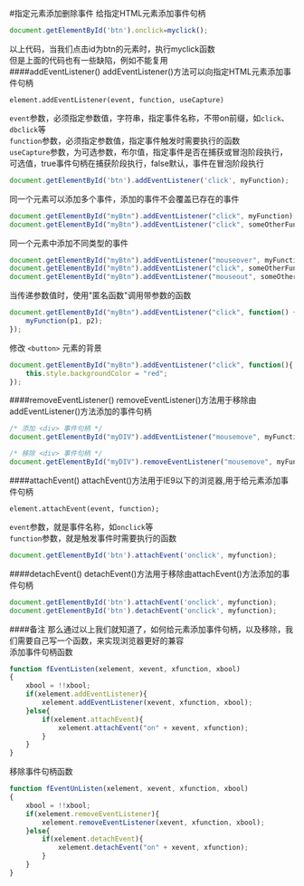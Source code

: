 #指定元素添加删除事件
给指定HTML元素添加事件句柄    
```js
document.getElementById('btn').onclick=myclick();
```
以上代码，当我们点击id为btn的元素时，执行myclick函数         
但是上面的代码也有一些缺陷，例如不能复用                   
####addEventListener()
addEventListener()方法可以向指定HTML元素添加事件句柄           
```text
element.addEventListener(event, function, useCapture)
```
`event`参数，必须指定参数值，字符串，指定事件名称，不带on前缀，如`click`、`dbclick`等               
`function`参数，必须指定参数值，指定事件触发时需要执行的函数                 
`useCapture`参数，为可选参数，布尔值，指定事件是否在捕获或冒泡阶段执行，可选值，true事件句柄在捕获阶段执行，false默认，事件在冒泡阶段执行           
```js
document.getElementById('btn').addEventListener('click', myFunction);
```
同一个元素可以添加多个事件，添加的事件不会覆盖已存在的事件
```js
document.getElementById("myBtn").addEventListener("click", myFunction);
document.getElementById("myBtn").addEventListener("click", someOtherFunction);
```
同一个元素中添加不同类型的事件
```js
document.getElementById("myBtn").addEventListener("mouseover", myFunction);
document.getElementById("myBtn").addEventListener("click", someOtherFunction);
document.getElementById("myBtn").addEventListener("mouseout", someOtherFunction);
```
当传递参数值时，使用"匿名函数"调用带参数的函数
```js
document.getElementById("myBtn").addEventListener("click", function() {
    myFunction(p1, p2);
});
```
修改 `<button>` 元素的背景
```js
document.getElementById("myBtn").addEventListener("click", function(){
    this.style.backgroundColor = "red";
});
```
####removeEventListener()
removeEventListener()方法用于移除由addEventListener()方法添加的事件句柄        
```js
/* 添加 <div> 事件句柄 */
document.getElementById("myDIV").addEventListener("mousemove", myFunction);

/* 移除 <div> 事件句柄 */
document.getElementById("myDIV").removeEventListener("mousemove", myFunction);
```
####attachEvent()
attachEvent()方法用于IE9以下的浏览器,用于给元素添加事件句柄           
```text
element.attachEvent(event, function);
```
`event`参数，就是事件名称，如`onclick`等            
`function`参数，就是触发事件时需要执行的函数          
```js
document.getElementById('btn').attachEvent('onclick', myfunction);
```
####detachEvent()
detachEvent()方法用于移除由attachEvent()方法添加的事件句柄         
```js
document.getElementById('btn').attachEvent('onclick', myfunction);
document.getElementById('btn').detachEvent('onclick', myfunction);
```
####备注
那么通过以上我们就知道了，如何给元素添加事件句柄，以及移除，我们需要自己写一个函数，来实现浏览器更好的兼容      
添加事件句柄函数
```js
function fEventListen(xelement, xevent, xfunction, xbool)
{
	xbool = !!xbool;
	if(xelement.addEventListener){
		xelement.addEventListener(xevent, xfunction, xbool);
	}else{
		if(xelement.attachEvent){
			xelement.attachEvent("on" + xevent, xfunction);
		}
	}
}
```
移除事件句柄函数
```js
function fEventUnListen(xelement, xevent, xfunction, xbool)
{
	xbool = !!xbool;
	if(xelement.removeEventListener){
		xelement.removeEventListener(xevent, xfunction, xbool);
	}else{
		if(xelement.detachEvent){
			xelement.detachEvent("on" + xevent, xfunction);
		}
	}
}
```
